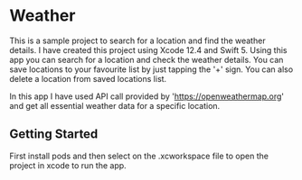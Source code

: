# Weather
This is a sample project to search for a location and find the weather details. I have created this project using Xcode 12.4 and Swift 5. Using this app you can search for a location and check the weather details. You can save locations to your favourite list by just tapping the '+' sign. You can also delete a location from saved locations list.

In this app I have used API call provided by 'https://openweathermap.org' and get all essential weather data for a specific location.

## Getting Started
First install pods and then select on the .xcworkspace file to open the project in xcode to run the app.

